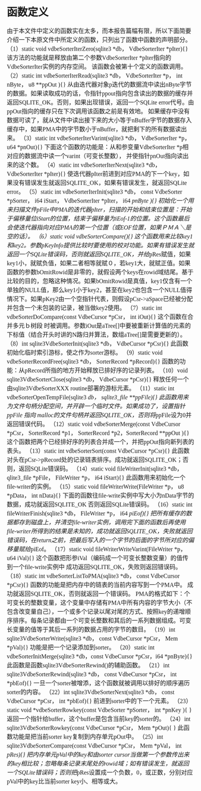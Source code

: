 # 函数定义
<font face="微软雅黑" size="3px">

由于本文件中定义的函数实在太多，而本报告篇幅有限，所以下面简要介绍一下本原文件中所定义的函数，只列出了函数中函数的声明部分。  
    （1）static void vdbeSorterIterZero(sqlite3 *db， VdbeSorterIter *pIter){}
	该方法的功能就是释放由第二个参数VdbeSorterIter *pIter指向的VdbeSorterIter实例的内存空间。 该函数会被第十个定义的函数调用。
	（2）static int vdbeSorterIterRead(sqlite3 *db， VdbeSorterIter *p， int nByte， u8 **ppOut ){}
	从由迭代器对象p迭代的数据流中读出nByte字节的数据。如果读取成功的话，令指针ppout指向包含读出的数据的缓存并返回SQLITE_OK。否则，如果出现错误，返回一个SQLite error代号。由ppOut指向的缓存只在下次调用该函数之前是有效地。
	如果缓存中没有数据可读了，就从文件中读出接下来的大小等于nBuffer字节的数据存入缓存中，如果PMA中的字节数小于nBuffer，就把剩下的所有数据读出来。
	（3）static int vdbeSorterIterVarint(sqlite3 *db， VdbeSorterIter *p， u64 *pnOut){}
	下面这个函数的功能是：从和参变量VdbeSorterIter *p相对应的数据流中读一个varint（可变长整数）， 并使指针pnOut指向读出来的这个数。
	（4）static int vdbeSorterIterNext(sqlite3 *db，VdbeSorterIter *pIter){}
	使迭代器pIter前进到对应PMA的下一个key，如果没有错误发生就返回SQLITE_OK，如果有错误发生，就返回SQLite error。
	（5）static int vdbeSorterIterInit(sqlite3 *db， const VdbeSorter *pSorter， i64 iStart， VdbeSorterIter 	*pIter， i64 *pnByte ){}
	初始化一个用来扫描文件pFile中PMA的迭代器pIter，扫描的开始和结束位置是：开始于偏移量位iStart的位置，结束于偏移量为iEof-1的位置。这个函数最后会使迭代器指向对应PMA的第一个位置（或EOF位置，如果ＰＭＡ＼是空的话）。
	（6）static void vdbeSorterCompare(){}
	这个函数用来比较key1和key2。参数pKeyInfo提供比较时要使用的校对功能。如果有错误发生就返回一个SQLite错误码，否则就返回SQLITE_OK，并给*pRes赋值，如果key1小，就赋负值，如果二者相等就赋０，若key1大，就赋正值。如果函数的参数bOmitRowid是非零的，就假设两个keys在rowid域结尾。基于比较的目的，忽略这种情况。如果bOmitRowid是真值，key1仅含有一个单独的NULL值，那么key1小于key2，甚至在key2也包含一个NULL值得情况下。如果pKey2由一个空指针代表，则假设pCsr->aSpace已经被分配并包含一个未包装的记录，被当做key2使用。
	（7）static int vdbeSorterDoCompare(const VdbeCursor *pCsr， int iOut){}
	这个函数在合并多元ｂ树段 时被调用。参数iOut是aTree[]中要被重新计算值的元素的下标值（结合开头时讲的N路归并算法，数组aTree[]是需要更新的）。
	（8）int sqlite3VdbeSorterInit(sqlite3 *db， VdbeCursor *pCsr){}
	此函数初始化临时索引游标，使之作为sorter游标。
	（9）static void vdbeSorterRecordFree(sqlite3 *db， SorterRecord *pRecord){}
	函数的功能：从pRecord所指的地方开始释放已排好序的记录列表。
	（10）void sqlite3VdbeSorterClose(sqlite3 *db， VdbeCursor *pCsr){}
	释放任何一个由sqlite3VdbeSorterXXX routine部署的游标元素。
	（11）static int vdbeSorterOpenTempFile(sqlite3 *db， sqlite3_file **ppFile){}
	此函数用来为文件句柄分配空间，并开辟一个临时文件。如果成功了，设置指针ppFile 指向 malloc的文件句柄并返回SQLITE_OK，否则将*ppFile设为0并返回错误代码。
	（12）static void vdbeSorterMerge(const VdbeCursor *pCsr， SorterRecord *p1， SorterRecord *p2，SorterRecord **ppOut ){}
	这个函数把两个已经排好序的列表合并成一个，并把ppOut指向新列表的表头。
	（13）static int vdbeSorterSort(const VdbeCursor *pCsr){}
	此函数对头在pCsr->pRecord处的记录链表排序。成功就返回SQLITE_OK；否则，返回SQLite错误码。
	（14）static void fileWriterInit(sqlite3 *db， qlite3_file *pFile， FileWriter *p， i64 iStart){}
	此函数用来初始化一个file-writer的实例。
	（15）static void fileWriterWrite(FileWriter *p， u8 *pData， int nData){}
	下面的函数往file-write实例中写大小为nData字节的数据，成功就返回SQLITE_OK
	否则返回SQLite错误码。
	（16）static int fileWriterFinish(sqlite3 *db， FileWriter *p， i64 *piEof){}
	把所有缓存的数据都存到磁盘上，并清空file-writer实例，调用完下面的函数后再使用file-writer所得到的结果是未知的，成功就返回SQLITE_OK，失败就返回错误码，在return之前，把最后写入的一个字节的后面的字节所对应的偏移量赋给*piEof。
	（17）static void fileWriterWriteVarint(FileWriter *p， u64 iVal){}
	这个函数把形参iVal（编码成一个可变长整数变量）的值传到一个file-write实例中
	成功返回SQLITE_OK，失败则返回错误码。
	（18）static int vdbeSorterListToPMA(sqlite3 *db， const VdbeCursor *pCsr){}
	函数的功能是把内存中的链表的当前内容写到一个PMA中。
    成功就返回SQLITE_OK，否则就返回一个错误码。
	PMA的格式如下：个可变长的整数变量，这个变量中存储有PMA中所有内容的字节大小（不包含改变量自己），一个或多个记录以尾对尾的方式、按照key的递增顺序排序。每条记录都由一个可变长整数和其后的一系列数据组成。可变长变量的值等于其后一系列的数据占用的字节的数目。
	（19）int sqlite3VdbeSorterWrite(sqlite3 *db， const VdbeCursor *pCsr， Mem *pVal){}
	功能是把一个记录添加到sorter。
	（20）static int vdbeSorterInitMerge(sqlite3 *db，const VdbeCursor *pCsr，i64 *pnByte){}
	此函数是函数sqlite3VdbeSorterRewind()的辅助函数。
	（21）int sqlite3VdbeSorterRewind(sqlite3 *db， const VdbeCursor *pCsr， int *pbEof){}
	一旦一个sorter被增添，这个函数就被调用以排好的顺序遍历sorter的内容。
	（22）int sqlite3VdbeSorterNext(sqlite3 *db， const VdbeCursor *pCsr， int *pbEof){}
	前进到sorter中的下一个元素。
	（23）static void *vdbeSorterRowkey(const VdbeSorter *pSorter， int *pnKey ){ }
	返回一个指针给buffer，这个buffer是包含当前key的sorter的。
	（24）int sqlite3VdbeSorterRowkey(const VdbeCursor *pCsr， Mem *pOut){ }
	此函数功能是把当前sorter key复制到内存单元pOut中。
	（25）int sqlite3VdbeSorterCompare(const VdbeCursor *pCsr， Mem *pVal， int *pRes){}
	把内存单元pVal中的key和由sorter cursor当做第一个参数传出来的key相比较；忽略每条记录末尾处的rowid域；如有错误发生，就返回一个SQLite错误码；否则把*pRes设置成一个负数，0，或正数，分别对应pVal中的key比当前sorter key小、相等或大。
